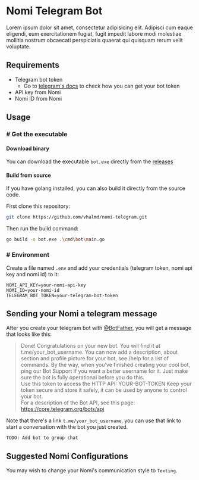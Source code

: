 # Nomi Telegram Bot

Lorem ipsum dolor sit amet, consectetur adipisicing elit. Adipisci cum eaque eligendi, eum exercitationem fugiat, fugit impedit labore modi molestiae mollitia nostrum obcaecati perspiciatis quaerat qui quisquam rerum velit voluptate.

## Requirements

- Telegram bot token
  - Go to [telegram's docs](https://core.telegram.org/bots/tutorial#obtain-your-bot-token) to check how you can get your bot token 
- API key from Nomi
- Nomi ID from Nomi

## Usage

### # Get the executable

#### Download binary 

You can download the executable `bot.exe` directly from the [releases](http://todo.example)

#### Build from source

If you have golang installed, you can also build it directly from the source code.

First clone this repository:
```bash
git clone https://github.com/vhalmd/nomi-telegram.git
```

Then run the build command:

```bash
go build -o bot.exe .\cmd\bot\main.go
```

### # Environment

Create a file named `.env` and add your credentials (telegram token, nomi api key and nomi id) to it:

```dotenv
NOMI_API_KEY=your-nomi-api-key
NOMI_ID=your-nomi-id
TELEGRAM_BOT_TOKEN=your-telegram-bot-token
```

## Sending your Nomi a telegram message

After you create your telegram bot with [@BotFather](https://core.telegram.org/bots/tutorial#obtain-your-bot-token), you will get a message that looks like this:


> Done! Congratulations on your new bot. You will find it at t.me/your_bot_username. You can now add a description, about section and profile picture for your bot, see /help for a list of commands. By the way, when you've finished creating your cool bot, ping our Bot Support if you want a better username for it. Just make sure the bot is fully operational before you do this.  
> Use this token to access the HTTP API:
> YOUR-BOT-TOKEN
> Keep your token secure and store it safely, it can be used by anyone to control your bot.  
> For a description of the Bot API, see this page: https://core.telegram.org/bots/api

Note that there's a link `t.me/your_bot_username`, you can use that link to start a conversation with the bot you just created.

`TODO: Add bot to group chat`

## Suggested Nomi Configurations

You may wish to change your Nomi's communication style to `Texting`.